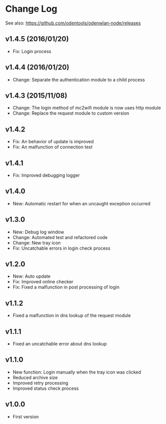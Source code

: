 # Change Log
See also: https://github.com/odentools/odenwlan-node/releases

## v1.4.5 (2016/01/20)
* Fix: Login process

## v1.4.4 (2016/01/20)
* Change: Separate the authentication module to a child process

## v1.4.3 (2015/11/08)
* Change: The login method of mc2wifi module is now uses http module
* Change: Replace the request module to custom version

## v1.4.2
* Fix: An behavior of update is improved
* Fix: An malfunction of connection test

## v1.4.1
* Fix: Improved debugging logger

## v1.4.0
* New: Automatic restart for when an uncaught exception occurred

## v1.3.0
* New: Debug log window
* Change: Automated test and refactored code
* Change: New tray icon
* Fix: Uncatchable errors in login check process

## v1.2.0
* New: Auto update
* Fix: Improved online checker
* Fix: Fixed a malfunction in post processing of login

## v1.1.2
* Fixed a malfunction in dns lookup of the request module

## v1.1.1
* Fixed an uncatchable error about dns lookup

## v1.1.0
* New function: Login manually when the tray icon was clicked
* Reduced archive size
* Improved retry processing
* Improved status check process

## v1.0.0
* First version
